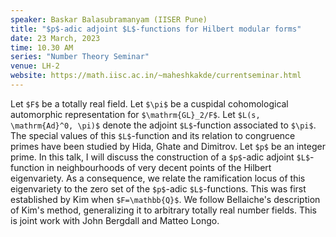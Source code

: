 ```yaml
---
speaker: Baskar Balasubramanyam (IISER Pune)
title: "$p$-adic adjoint $L$-functions for Hilbert modular forms"
date: 23 March, 2023
time: 10.30 AM
series: "Number Theory Seminar"
venue: LH-2
website: https://math.iisc.ac.in/~maheshkakde/currentseminar.html
---
```


Let `$F$` be a totally real field. Let `$\pi$` be a cuspidal cohomological automorphic representation for `$\mathrm{GL}_2/F$`. Let `$L(s, \mathrm{Ad}^0, \pi)$` denote the adjoint `$L$`-function associated to `$\pi$`. The special values of this `$L$`-function and its relation to congruence primes have been studied by Hida, Ghate and Dimitrov. Let `$p$` be an integer prime.  In this talk, I will discuss the construction of a `$p$`-adic  adjoint `$L$`-function in neighbourhoods of very decent points of the Hilbert eigenvariety.  As a consequence, we relate the ramification locus of this eigenvariety to the zero set of the `$p$`-adic `$L$`-functions. This was first established by Kim when `$F=\mathbb{Q}$`. We follow Bellaiche's description of Kim's method, generalizing it to arbitrary totally real number fields. This is joint work with John Bergdall and Matteo Longo.
